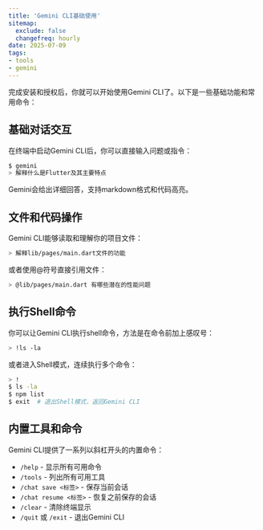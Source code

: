 ```yaml
---
title: 'Gemini CLI基础使用'
sitemap:
  exclude: false
  changefreq: hourly
date: 2025-07-09
tags:
- tools
- gemini
---
```


完成安装和授权后，你就可以开始使用Gemini CLI了。以下是一些基础功能和常用命令：

## 基础对话交互

在终端中启动Gemini CLI后，你可以直接输入问题或指令：

```sh
$ gemini 
> 解释什么是Flutter及其主要特点
```
Gemini会给出详细回答，支持markdown格式和代码高亮。

## 文件和代码操作

Gemini CLI能够读取和理解你的项目文件：

```sh
> 解释lib/pages/main.dart文件的功能 
```

或者使用@符号直接引用文件：

```sh
> @lib/pages/main.dart 有哪些潜在的性能问题
```

## 执行Shell命令

你可以让Gemini CLI执行shell命令，方法是在命令前加上感叹号：

```sh
> !ls -la
```

或者进入Shell模式，连续执行多个命令：

```sh
> !
$ ls -la
$ npm list
$ exit  # 退出Shell模式，返回Gemini CLI
```

## 内置工具和命令

Gemini CLI提供了一系列以斜杠开头的内置命令：

- `/help` - 显示所有可用命令
- `/tools` - 列出所有可用工具
- `/chat save <标签>` - 保存当前会话
- `/chat resume <标签>` - 恢复之前保存的会话
- `/clear` - 清除终端显示
- `/quit` 或 `/exit` - 退出Gemini CLI




